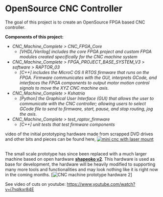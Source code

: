 # OpenSource CNC Controller
The goal of this project is to create an OpenSource FPGA based CNC controller. 

**Components of this project:**
  * *CNC_Machine_Complete > CNC_FPGA_Core*
    * *[VHDL/Verilog] includes the core FPGA project and custom FPGA modules created specifically for the CNC machine 
    system*
  * *CNC_Machine_Complete > FPGA_PROJECT_BASE_SYSTEM_V3 > software > RAPTOR_03*
    * *[C++] includes the MicroC OS II RTOS firmware that runs on the FPGA. Firmware communicates with the GUI, 
    interprets GCode, and interfaces the FPGA components to output motor motion control signals to move the 
    XYZ CNC machine axis.*
  * *CNC_Machine_Complete > Kshatria*
    * *[Python] the Graphical User Interface (GUI) that allows the user to communicate with the CNC controller; 
    allowing users to select GCode file to send to firmware, start, pause, and stop routing, jog the axis.*
  * *CNC_Machine_Complete > test_raptor_firmware*
    * *[C++] unit tests that test firmware components*


video of the initial prototyping hardware made from scrapped DVD drives and other bits and pieces can be found here,
[![mini cnc with laser mount](https://raw.githubusercontent.com/mhouse1/mechsoftronic/GUI_and_FW_Test/Kshatria/R_and_D/prototyping_hardware.png)](https://www.youtube.com/watch?v=V51caXYTmaI)

<br>The small scale prototype has since been replaced with a much larger machine based on open hardware [**shapeoko v2**](https://github.com/shapeoko/Shapeoko_2). This hardware is used as base for development, the hardware will be heavily modified to supporting many more tools and functionalities and may look nothing like it is right now in the coming months.
[![CNC machine prototype hardware 2](https://raw.githubusercontent.com/mhouse1/mechsoftronic/GUI_and_FW_Test/Kshatria/R_and_D/prototyping_hardware_v2.png)]

See video of cuts on youtube: https://www.youtube.com/watch?v=i7nqlkxr84E
